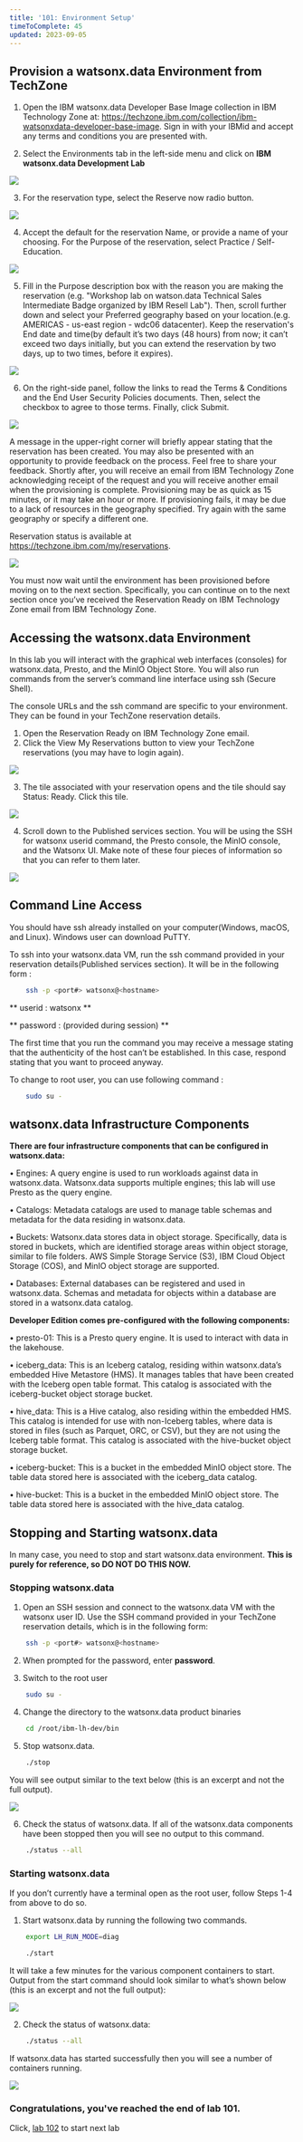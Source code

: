 ```yaml
---
title: '101: Environment Setup'
timeToComplete: 45
updated: 2023-09-05
---
```


<QuizAlert text='Heads Up! Quiz material will be flagged like this!' />

## Provision a watsonx.data Environment from TechZone

1. Open the IBM watsonx.data Developer Base Image collection in IBM Technology Zone at: https://techzone.ibm.com/collection/ibm-watsonxdata-developer-base-image. Sign in with your IBMid and accept any terms and conditions you are presented with.

2. Select the Environments tab in the left-side menu and click on **IBM watsonx.data Development Lab**

![](./images/101/techzone-env.png)

3. For the reservation type, select the Reserve now radio button.

![](./images/101/techzone-env-reservetype.png)

4. Accept the default for the reservation Name, or provide a name of your choosing. For the Purpose of the reservation, select Practice / Self-Education.

![](./images/101/techzone-env-reserve-fill.png)

5. Fill in the Purpose description box with the reason you are making the reservation (e.g. "Workshop lab on watson.data Technical Sales Intermediate Badge organized by IBM Resell Lab"). Then, scroll further down and select your Preferred geography based on your location.(e.g. AMERICAS - us-east region - wdc06 datacenter). Keep the reservation's End date and time(by default it’s two days (48 hours) from now; it can’t exceed two days initially, but you can extend the reservation by two days, up to two times, before it expires).

![](./images/101/techzone-env-reserve-fill-last.png)

6. On the right-side panel, follow the links to read the Terms & Conditions and the End User Security Policies documents. Then, select the checkbox to agree to those terms. Finally, click Submit.

![](./images/101/techzone-env-reserve-fill-submit.png)

A message in the upper-right corner will briefly appear stating that the reservation has been created. You may also be presented with an opportunity to provide feedback on the process. Feel free to share your feedback.
Shortly after, you will receive an email from IBM Technology Zone acknowledging receipt of the request and you will receive another email when the provisioning is complete. Provisioning may be as quick as 15 minutes, or it may take an hour or more. If provisioning fails, it may be due to a lack of resources in the geography specified. Try again with the same geography or specify a different one.

Reservation status is available at https://techzone.ibm.com/my/reservations.

![](./images/101/techzone-env-reserve-status.png)

You must now wait until the environment has been provisioned before moving on to the next section. Specifically, you can continue on to the next section once you’ve received the Reservation Ready on IBM Technology Zone email from IBM Technology Zone.


## Accessing the watsonx.data Environment

In this lab you will interact with the graphical web interfaces (consoles) for watsonx.data, Presto, and the MinIO Object Store. You will also run commands from the server’s command line interface using ssh (Secure Shell).

The console URLs and the ssh command are specific to your environment. They can be found in your TechZone reservation details.

1. Open the Reservation Ready on IBM Technology Zone email.
2. Click the View My Reservations button to view your TechZone reservations (you may have to login again).

![](./images/101/techzone-env-reserve-ready.png)

3. The tile associated with your reservation opens and the tile should say Status: Ready. Click this tile.

![](./images/101/techzone-env-reserve-ready-tile.png)

4. Scroll down to the Published services section. You will be using the SSH for watsonx userid command, the Presto console, the MinIO console, and the Watsonx UI. Make note of these four pieces of information so that you can refer to them later.

![](./images/101/techzone-env-published-services.png)

## Command Line Access

You should have ssh already installed on your computer(Windows, macOS, and Linux). Windows user can download PuTTY. 

To ssh into your watsonx.data VM, run the ssh command provided in your reservation details(Published services section). It will be in the following form :

```bash
    ssh -p <port#> watsonx@<hostname>
```

** userid : watsonx **

** password : (provided during session) **

The first time that you run the command you may receive a message stating that the authenticity of the host can’t be established. In this case, respond stating that you want to proceed anyway.

To change to root user, you can use following command : 

```bash
    sudo su -
```

## watsonx.data Infrastructure Components

**There are four infrastructure components that can be configured in watsonx.data:**

• Engines: A query engine is used to run workloads against data in watsonx.data. Watsonx.data supports multiple engines; this lab will use Presto as the query engine.

• Catalogs: Metadata catalogs are used to manage table schemas and metadata for the data residing in watsonx.data.

• Buckets: Watsonx.data stores data in object storage. Specifically, data is stored in buckets, which are identified storage areas within object storage, similar to file folders. AWS Simple Storage Service (S3), IBM Cloud Object Storage (COS), and MinIO object storage are supported.

• Databases: External databases can be registered and used in watsonx.data. Schemas and metadata for objects within a database are stored in a watsonx.data catalog.


**Developer Edition comes pre-configured with the following components:**

• presto-01: This is a Presto query engine. It is used to interact with data in the lakehouse.

• iceberg_data: This is an Iceberg catalog, residing within watsonx.data’s embedded Hive Metastore (HMS). It manages tables that have been created with the Iceberg open table format. This catalog is associated with the iceberg-bucket object storage bucket.

• hive_data: This is a Hive catalog, also residing within the embedded HMS. This catalog is intended for use with non-Iceberg tables, where data is stored in files (such as Parquet, ORC, or CSV), but they are not using the Iceberg table format. This catalog is associated with the hive-bucket object storage bucket.

• iceberg-bucket: This is a bucket in the embedded MinIO object store. The table data stored here is associated with the iceberg_data catalog.

• hive-bucket: This is a bucket in the embedded MinIO object store. The table data stored here is associated with the hive_data catalog.

## Stopping and Starting watsonx.data

In many case, you need to stop and start watsonx.data environment. **This is purely for reference, so DO NOT DO THIS NOW.**

### Stopping watsonx.data

1. Open an SSH session and connect to the watsonx.data VM with the watsonx user ID. Use the SSH command provided in your TechZone reservation details, which is in the following form:

```bash
    ssh -p <port#> watsonx@<hostname>
```
2. When prompted for the password, enter **password**.

3. Switch to the root user

```bash
    sudo su -
```
4. Change the directory to the watsonx.data product binaries

```bash
    cd /root/ibm-lh-dev/bin
```
5. Stop watsonx.data.

```bash
    ./stop
```

You will see output similar to the text below (this is an excerpt and not the full output).

![](./images/101/techzone-env-stop-output.png)


6. Check the status of watsonx.data. If all of the watsonx.data components have been stopped then you will see no output to this command.

```bash
    ./status --all
```

### Starting watsonx.data

If you don’t currently have a terminal open as the root user, follow Steps 1-4 from above to do so.

1. Start watsonx.data by running the following two commands.

```bash
    export LH_RUN_MODE=diag
```
```bash
    ./start
```
It will take a few minutes for the various component containers to start. Output from the start command should look similar to what’s shown below (this is an excerpt and not the full output):

![](./images/101/techzone-env-start-output.png)

2. Check the status of watsonx.data:

```bash
    ./status --all
```
If watsonx.data has started successfully then you will see a number of containers running.

![](./images/101/techzone-env-start-status.png)

### Congratulations, you've reached the end of lab 101.

Click, [lab 102](/watsonx/watsonxdata/102) to start next lab

